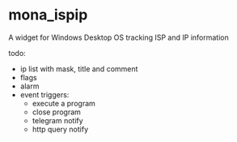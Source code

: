 # mona_ispip
A widget for Windows Desktop OS tracking ISP and IP information


todo:

- ip list with mask, title and comment
- flags
- alarm
- event triggers:
  - execute a program
  - close program
  - telegram notify
  - http query notify
